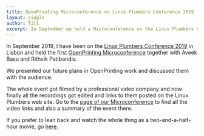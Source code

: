 ```yaml
---
title: OpenPrinting Microconference on Linux Plumbers Conference 2019
layout: single
author: Till
excerpt: In September we held a Microconference on the Linux Plumbers Conference in Lisbon, now the summary and videos are uploaded to the Linux Plumbers web site
---
```


In September 2019, I have been on the [Linux Plumbers Conference 2019](https://linuxplumbersconf.org/event/4/) in Lisbon and held the first [OpenPrinting Microconference](https://linuxplumbersconf.org/event/4/sessions/52/#20190910) together with Aveek Basu and Rithvik Patibandia.

We presented our future plans in OpenPrinting work and discussed them with the audience.

The whole event got filmed by a professional video company and now finally all the recordings got edited and links to them posted on the Linux Plumbers web site. Go to the [page of our Microconference](https://linuxplumbersconf.org/event/4/sessions/52/#20190910) to find all the video links and also a summary of the event there.

If you prefer to lean back and watch the whole thing as a two-and-a-half-hour movie, go [here](https://www.youtube.com/watch?v=0c_JaX4G7Zc).
